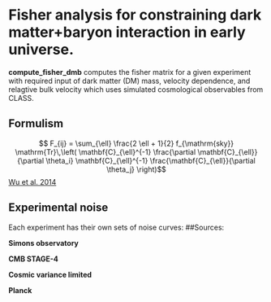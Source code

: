 # Fisher analysis for constraining dark matter+baryon interaction in early universe. 

<b>compute_fisher_dmb</b> computes the fisher matrix for a given experiment with required input of dark matter (DM) mass, velocity dependence, and relagtive bulk velocity which uses simulated cosmological observables from CLASS.

## Formulism
 
$$ F_{ij} = \sum_{\ell} \frac{2 \ell + 1}{2} f_{\mathrm{sky}} \mathrm{Tr}\,\left( \mathbf{C}_{\ell}^{-1} \frac{\partial \mathbf{C}_{\ell}}{\partial \theta_i} \mathbf{C}_{\ell}^{-1} \frac{\mathbf{C}_{\ell}}{\partial \theta_j} \right)$$
[Wu et al. 2014](https://arxiv.org/abs/1402.4108)


## Experimental noise
Each experiment has their own sets of noise curves:
##Sources: 

<b>Simons observatory</b>

<b>CMB STAGE-4</b>

<b>Cosmic variance limited</b>

<b>Planck</b>
